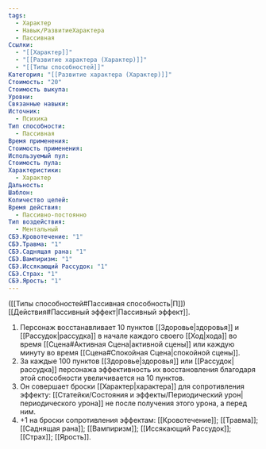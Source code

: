 ```yaml
---
tags:
  - Характер
  - Навык/РазвитиеХарактера
  - Пассивная
Ссылки:
  - "[[Характер]]"
  - "[[Развитие характера (Характер)]]"
  - "[[Типы способностей]]"
Категория: "[[Развитие характера (Характер)]]"
Стоимость: "20"
Стоимость выкупа: 
Уровни: 
Связанные навыки: 
Источник:
  - Психика
Тип способности:
  - Пассивная
Время применения: 
Стоимость применения: 
Используемый пул: 
Стоимость пула: 
Характеристики:
  - Характер
Дальность: 
Шаблон: 
Количество целей: 
Время действия:
  - Пассивно-постоянно
Тип воздействия:
  - Ментальный
СБЭ.Кровотечение: "1"
СБЭ.Травма: "1"
СБЭ.Саднящая рана: "1"
СБЭ.Вампиризм: "1"
СБЭ.Иссякающий Рассудок: "1"
СБЭ.Страх: "1"
СБЭ.Ярость: "1"
---
```

([[Типы способностей#Пассивная способность|П]]) [[Действия#Пассивный эффект|Пассивный эффект]]. 

1. Персонаж восстанавливает 10 пунктов [[Здоровье|здоровья]] и [[Рассудок|рассудка]] в начале каждого своего [[Ход|хода]] во время [[Сцена#Активная Сцена|активной сцены]] или каждую минуту во время [[Сцена#Спокойная Сцена|спокойной сцены]].
2. За каждые 100 пунктов [[Здоровье|здоровья]] или [[Рассудок|рассудка]] персонажа эффективность их восстановления благодаря этой способности увеличивается на 10 пунктов. 
3. Он совершает броски [[Характер|характера]] для сопротивления эффекту: [[Статейки/Состояния и эффекты/Периодический урон|периодического урона]] не после получения этого урона, а перед ним. 
4. +1 на броски сопротивления эффектам: [[Кровотечение]]; [[Травма]]; [[Саднящая рана]]; [[Вампиризм]]; [[Иссякающий Рассудок]]; [[Страх]]; [[Ярость]]. 